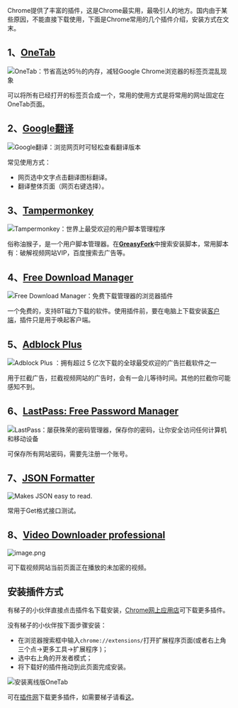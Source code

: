 Chrome提供了丰富的插件，这是Chrome最实用，最吸引人的地方。国内由于某些原因，不能直接下载使用，下面是Chrome常用的几个插件介绍，安装方式在文末。

## 1、[OneTab](https://chrome.google.com/webstore/detail/onetab/chphlpgkkbolifaimnlloiipkdnihall)

![OneTab：节省高达95％的内存，减轻Google Chrome浏览器的标签页混乱现象](https://upload-images.jianshu.io/upload_images/5863464-cc2435ab20c1c1ea.png?imageMogr2/auto-orient/strip%7CimageView2/2/w/1240)

可以将所有已经打开的标签页合成一个，常用的使用方式是将常用的网址固定在OneTab页面。


## 2、[Google翻译](https://chrome.google.com/webstore/detail/google-translate/aapbdbdomjkkjkaonfhkkikfgjllcleb)
![Google翻译：浏览网页时可轻松查看翻译版本](https://upload-images.jianshu.io/upload_images/5863464-0febb1e121e0282e.png?imageMogr2/auto-orient/strip%7CimageView2/2/w/1240)

常见使用方式：

* 网页选中文字点击翻译图标翻译。
* 翻译整体页面（网页右键选择）。


## 3、[Tampermonkey](https://chrome.google.com/webstore/detail/tampermonkey/dhdgffkkebhmkfjojejmpbldmpobfkfo?utm_source=chrome-ntp-icon)
![Tampermonkey：世界上最受欢迎的用户脚本管理程序](https://upload-images.jianshu.io/upload_images/5863464-0af6a91ed50f1dcf.png?imageMogr2/auto-orient/strip%7CimageView2/2/w/1240)


俗称油猴子，是一个用户脚本管理器。在[**GreasyFork**](https://greasyfork.org/zh-CN)中搜索安装脚本，常用脚本有：破解视频网站VIP，百度搜索去广告等。


## 4、[Free Download Manager](https://chrome.google.com/webstore/detail/free-download-manager/ahmpjcflkgiildlgicmcieglgoilbfdp?utm_source=chrome-ntp-icon)

![Free Download Manager：免费下载管理器的浏览器插件](https://upload-images.jianshu.io/upload_images/5863464-a8c4cbef6769b9ca.png?imageMogr2/auto-orient/strip%7CimageView2/2/w/1240)

一个免费的，支持BT磁力下载的软件。使用插件前，要在电脑上下载安装[客户端](http://www.freedownloadmanager.org/zh/download.htm)，插件只是用于唤起客户端。


## 5、[Adblock Plus](https://chrome.google.com/webstore/detail/adblock-plus/cfhdojbkjhnklbpkdaibdccddilifddb?utm_source=chrome-ntp-icon)

![Adblock Plus ：拥有超过 5 亿次下载的全球最受欢迎的广告拦截软件之一](https://upload-images.jianshu.io/upload_images/5863464-8b88352fde335150.png?imageMogr2/auto-orient/strip%7CimageView2/2/w/1240)

用于拦截广告，拦截视频网站的广告时，会有一会儿等待时间。其他的拦截你可能感知不到。

## 6、[LastPass: Free Password Manager](https://chrome.google.com/webstore/detail/lastpass-free-password-ma/hdokiejnpimakedhajhdlcegeplioahd?utm_source=chrome-ntp-icon)

![LastPass：屡获殊荣的密码管理器，保存你的密码，让你安全访问任何计算机和移动设备](https://upload-images.jianshu.io/upload_images/5863464-ae510230d8cfb0c0.png?imageMogr2/auto-orient/strip%7CimageView2/2/w/1240)

可保存所有网站密码，需要先注册一个账号。

## 7、[JSON Formatter](https://chrome.google.com/webstore/detail/json-formatter/bcjindcccaagfpapjjmafapmmgkkhgoa?utm_source=chrome-ntp-icon)
![Makes JSON easy to read.](https://upload-images.jianshu.io/upload_images/5863464-a964bd16191a35ef.png?imageMogr2/auto-orient/strip%7CimageView2/2/w/1240)

常用于Get格式接口测试。

## 8、[Video Downloader professional](https://chrome.google.com/webstore/detail/video-downloader-professi/jpaglkhbmbmhlnpnehlffkgaaapoicnk?utm_source=chrome-ntp-icon)

![image.png](https://upload-images.jianshu.io/upload_images/5863464-411587feed385382.png?imageMogr2/auto-orient/strip%7CimageView2/2/w/1240)

可下载视频网站当前页面正在播放的未加密的视频。

## 安装插件方式
有梯子的小伙伴直接点击插件名下载安装，[Chrome网上应用店](https://chrome.google.com/webstore/category/extensions?utm_source=chrome-ntp-icon)可下载更多插件。

没有梯子的小伙伴按下面步骤安装：

* 在浏览器搜索框中输入`chrome://extensions/`打开扩展程序页面(或者右上角三个点->更多工具->扩展程序 )；
* 选中右上角的开发者模式；
* 将下载好的插件拖动到此页面完成安装。

![安装离线版OneTab](https://upload-images.jianshu.io/upload_images/5863464-d4b849bdff76733a.png?imageMogr2/auto-orient/strip%7CimageView2/2/w/1240)

可在[插件网](http://www.cnplugins.com/)下载更多插件，如需要梯子请看[这](https://github.com/DeppWang/ShadowsocksR-download)。

